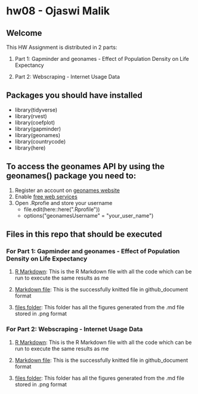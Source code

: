 # hw08 - Ojaswi Malik

## Welcome

This HW Assignment is distributed in 2 parts:

  1. Part 1: Gapminder and geonames - Effect of Population Density on Life Expectancy

  2. Part 2: Webscraping - Internet Usage Data

## Packages you should have installed

  - library(tidyverse)
  - library(rvest)
  - library(coefplot)
  - library(gapminder)
  - library(geonames)
  - library(countrycode)
  - library(here)
  
##  To access the geonames API  by using the geonames() package you need to:
  1. Register an account on [geonames website](http://www.geonames.org/)
  2. Enable [free web services](http://www.geonames.org/enablefreewebservice)
  3. Open .Rprofie and store your username
      - file.edit(here::here(".Rprofile"))
      - options("geonamesUsername" = "your_user_name")

## Files in this repo that should be executed

### For Part 1: Gapminder and geonames - Effect of Population Density on Life Expectancy

   1. [R Markdown](gapminder.Rmd): This is the R Markdown file with all the code which can be run to execute the same results as me

   2. [Markdown file](gapminder.md): This is the successfully knitted file in github_document format

   3. [files folder](gapminder_files): This folder has all the figures generated from the .md file stored in .png format

### For Part 2: Webscraping - Internet Usage Data

   1. [R Markdown](internet.Rmd): This is the R Markdown file with all the code which can be run to execute the same results as me

   2. [Markdown file](internet.md): This is the successfully knitted file in github_document format

   3. [files folder](internet_files): This folder has all the figures generated from the .md file stored in .png format

